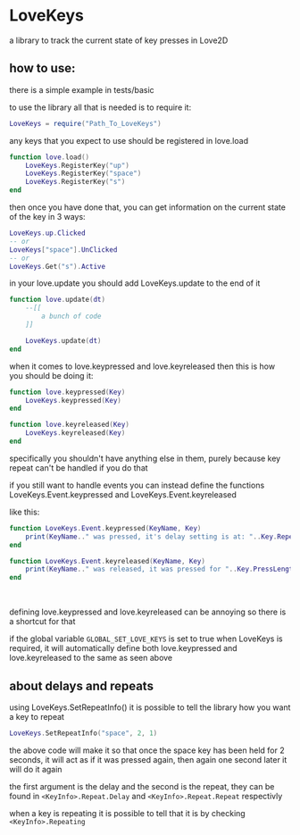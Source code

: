 # LoveKeys
a library to track the current state of key presses in Love2D


## how to use:
there is a simple example in tests/basic

to use the library all that is needed is to require it:

```lua
LoveKeys = require("Path_To_LoveKeys")
```

any keys that you expect to use should be registered in love.load

```lua
function love.load()
	LoveKeys.RegisterKey("up")
	LoveKeys.RegisterKey("space")
	LoveKeys.RegisterKey("s")
end
```

then once you have done that, you can get information on the current state of the key in 3 ways:

```lua
LoveKeys.up.Clicked
-- or
LoveKeys["space"].UnClicked
-- or
LoveKeys.Get("s").Active
```

in your love.update you should add LoveKeys.update to the end of it

```lua
function love.update(dt)
	--[[
		a bunch of code
	]]

	LoveKeys.update(dt)
end
```

when it comes to love.keypressed and love.keyreleased then this is how you should be doing it:

```lua
function love.keypressed(Key)
	LoveKeys.keypressed(Key)
end

function love.keyreleased(Key)
	LoveKeys.keyreleased(Key)
end
```

specifically you shouldn't have anything else in them, purely because key repeat can't be handled if you do that

if you still want to handle events you can instead define the functions LoveKeys.Event.keypressed and LoveKeys.Event.keyreleased

like this:

```lua
function LoveKeys.Event.keypressed(KeyName, Key)
	print(KeyName.." was pressed, it's delay setting is at: "..Key.Repeat.Delay)
end

function LoveKeys.Event.keyreleased(KeyName, Key)
	print(KeyName.." was released, it was pressed for "..Key.PressLength.." seconds")
end
```

&nbsp;

defining love.keypressed and love.keyreleased can be annoying so there is a shortcut for that

if the global variable `GLOBAL_SET_LOVE_KEYS` is set to true when LoveKeys is required, it will automatically define both love.keypressed and love.keyreleased to the same as seen above

## about delays and repeats

using LoveKeys.SetRepeatInfo() it is possible to tell the library how you want a key to repeat

```lua
LoveKeys.SetRepeatInfo("space", 2, 1)
```

the above code will make it so that once the space key has been held for 2 seconds, it will act as if it was pressed again, then again one second later it will do it again

the first argument is the delay and the second is the repeat, they can be found in `<KeyInfo>.Repeat.Delay` and `<KeyInfo>.Repeat.Repeat` respectivly

when a key is repeating it is possible to tell that it is by checking `<KeyInfo>.Repeating`